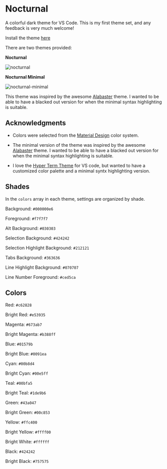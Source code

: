 # Nocturnal

A colorful dark theme for VS Code. This is my first theme set, and any feedback is very much welcome!

Install the theme [here](https://marketplace.visualstudio.com/items?itemName=JaimeStill.nocturnal)

There are two themes provided:

**Nocturnal**

![nocturnal](./nocturnal.png)

**Nocturnal Minimal**

![nocturnal-minimal](./nocturnal-minimal.png)

This theme was inspired by the awesome [Alabaster](https://github.com/tonsky/vscode-theme-alabaster) theme. I wanted to be able to have a blacked out version for when the minimal syntax highlighting is suitable.

## Acknowledgments

* Colors were selected from the [Material Design](https://material.io/design/color/the-color-system.html#tools-for-picking-colors) color system.

* The minimal version of the theme was inspired by the awesome [Alabaster](https://github.com/tonsky/vscode-theme-alabaster) theme. I wanted to be able to have a blacked out version for when the minimal syntax highlighting is suitable.

* I love the [Hyper Term Theme](https://github.com/HasseNasse/hyper-term-theme) for VS code, but wanted to have a customized color palette and a minimal syntx highlighting version.

## Shades

In the `colors` array in each theme, settings are organized by shade.

Background: `#000000e6`

Foreground: `#f7f7f7`

Alt Background: `#030303`

Selection Background: `#424242`

Selection Highlight Background: `#212121`

Tabs Background: `#363636`

Line Highlight Background: `#070707`

Line Number Foreground: `#ced5ca`

## Colors

Red: `#c62828`

Bright Red: `#e53935`

Magenta: `#673ab7`

Bright Magenta: `#b388ff`

Blue: `#01579b`

Bright Blue: `#0091ea`

Cyan: `#00b8d4`

Bright Cyan: `#00e5ff`

Teal: `#00bfa5`

Bright Teal: `#1de9b6`

Green: `#43a047`

Bright Green: `#00c853`

Yellow: `#ffc400`

Bright Yellow: `#ffff00`

Bright White: `#ffffff`

Black: `#424242`

Bright Black: `#757575`
